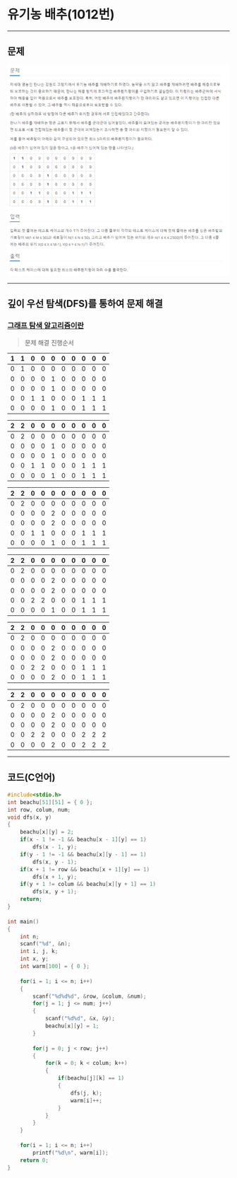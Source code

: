 # 유기농 배추(1012번)

****

## 문제

![image-1012](/image_file/image-1012.png)

****

## 깊이 우선 탐색(DFS)를 통하여 문제 해결
### [그래프 탐색 알고리즘이란](https://github.com/haechunchung/Algorithm/blob/master/%EA%B7%B8%EB%9E%98%ED%94%84%20%ED%83%90%EC%83%89%20%EC%95%8C%EA%B3%A0%EB%A6%AC%EC%A6%98.md)

> 문제 해결 진행순서

|1|1|0|0|0|0|0|0|0|0|
|-|-|-|-|-|-|-|-|-|-|
|0|1|0|0|0|0|0|0|0|0|
|0|0|0|0|1|0|0|0|0|0|
|0|0|0|0|1|0|0|0|0|0|
|0|0|1|1|0|0|0|1|1|1|
|0|0|0|0|1|0|0|1|1|1|

|2|2|0|0|0|0|0|0|0|0|
|-|-|-|-|-|-|-|-|-|-|
|0|2|0|0|0|0|0|0|0|0|
|0|0|0|0|1|0|0|0|0|0|
|0|0|0|0|1|0|0|0|0|0|
|0|0|1|1|0|0|0|1|1|1|
|0|0|0|0|1|0|0|1|1|1|

|2|2|0|0|0|0|0|0|0|0|
|-|-|-|-|-|-|-|-|-|-|
|0|2|0|0|0|0|0|0|0|0|
|0|0|0|0|2|0|0|0|0|0|
|0|0|0|0|2|0|0|0|0|0|
|0|0|1|1|0|0|0|1|1|1|
|0|0|0|0|1|0|0|1|1|1|

|2|2|0|0|0|0|0|0|0|0|
|-|-|-|-|-|-|-|-|-|-|
|0|2|0|0|0|0|0|0|0|0|
|0|0|0|0|2|0|0|0|0|0|
|0|0|0|0|2|0|0|0|0|0|
|0|0|2|2|0|0|0|1|1|1|
|0|0|0|0|1|0|0|1|1|1|

|2|2|0|0|0|0|0|0|0|0|
|-|-|-|-|-|-|-|-|-|-|
|0|2|0|0|0|0|0|0|0|0|
|0|0|0|0|2|0|0|0|0|0|
|0|0|0|0|2|0|0|0|0|0|
|0|0|2|2|0|0|0|1|1|1|
|0|0|0|0|2|0|0|1|1|1|

|2|2|0|0|0|0|0|0|0|0|
|-|-|-|-|-|-|-|-|-|-|
|0|2|0|0|0|0|0|0|0|0|
|0|0|0|0|2|0|0|0|0|0|
|0|0|0|0|2|0|0|0|0|0|
|0|0|2|2|0|0|0|2|2|2|
|0|0|0|0|2|0|0|2|2|2|

****

## 코드(C언어)
```c
#include<stdio.h>
int beachu[51][51] = { 0 };
int row, colum, num;
void dfs(x, y)
{
    beachu[x][y] = 2;
    if(x - 1 != -1 && beachu[x - 1][y] == 1)
        dfs(x - 1, y);
    if(y - 1 != -1 && beachu[x][y - 1] == 1)
        dfs(x, y - 1);
    if(x + 1 != row && beachu[x + 1][y] == 1)
        dfs(x + 1, y);
    if(y + 1 != colum && beachu[x][y + 1] == 1)
        dfs(x, y + 1);
    return;
}

int main()
{
    int n;
    scanf("%d", &n);
    int i, j, k;
    int x, y;
    int warm[100] = { 0 };
    
    for(i = 1; i <= n; i++)
    {
        scanf("%d%d%d", &row, &colum, &num);
        for(j = 1; j <= num; j++)
        {
            scanf("%d%d", &x, &y);
            beachu[x][y] = 1;
        }
        
        for(j = 0; j < row; j++)
        {
            for(k = 0; k < colum; k++)
            {
                if(beachu[j][k] == 1)
                {
                    dfs(j, k);
                    warm[i]++;
                }
            }
        }
    }
    
    for(i = 1; i <= n; i++)
        printf("%d\n", warm[i]);
    return 0;
}
```
